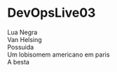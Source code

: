 # DevOpsLive03
Lua Negra<br>
Van Helsing<br>
Possuida<br>
Um lobisomem americano em paris<br>
A besta<br>

